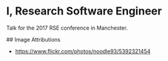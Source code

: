 # I, Research Software Engineer

Talk for the 2017 RSE conference in Manchester.


## Image Attributions

* https://www.flickr.com/photos/noodle93/5392321454 
